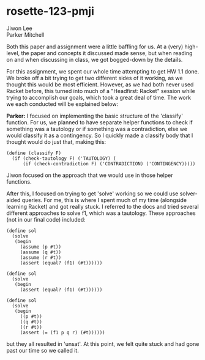 # rosette-123-pmji
Jiwon Lee
<br />
Parker Mitchell

Both this paper and assignment were a little baffling for us. At a (very) high-level, the paper and concepts it discussed made sense, but when reading on and when discussing in class, we got bogged-down by the details.

For this assignment, we spent our whole time attempting to get HW 1.1 done. We broke off a bit trying to get two different sides of it working, as we thought this would be most efficient. However, as we had both never used Racket before, this turned into much of a "Headfirst: Racket" session while trying to accomplish our goals, which took a great deal of time. The work we each conducted will be explained below:

__Parker:__
I focused on implementing the basic structure of the 'classify' function. For us, we planned to have separate helper functions to check if something was a tautology or if something was a contradiction, else we would classify it as a contingency. So I quickly made a classify body that I thought would do just that, making this:

```
(define (classify F)
  (if (check-tautology F) ('TAUTOLOGY) (
      (if (check-contradiction F) ('CONTRADICTION) ('CONTINGENCY)))))
```

Jiwon focused on the approach that we would use in those helper functions.

After this, I focused on trying to get 'solve' working so we could use solver-aided queries. For me, this is where I spent much of my time (alongside learning Racket) and got really stuck. I referred to the docs and tried several different approaches to solve f1, which was a tautology. These approaches (not in our final code) included:

```
(define sol
  (solve
   (begin
     (assume (p #t))
     (assume (q #t))
     (assume (r #t))
     (assert (equal? (f1) (#t))))))
```
```
(define sol
  (solve
   (begin
     (assert (equal? (f1) (#t))))))
```
```
(define sol
  (solve
   (begin
     ((p #t))
     ((q #t))
     ((r #t))
     (assert (= (f1 p q r) (#t))))))
```

but they all resulted in 'unsat'. At this point, we felt quite stuck and had gone past our time so we called it.

